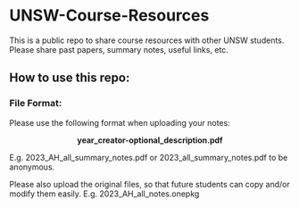 # UNSW-Course-Resources
This is a public repo to share course resources with other UNSW students. Please share past papers, summary notes, useful links, etc.

## How to use this repo:

### File Format:
Please use the following format when uploading your notes:

<p align="center"><b>year_creator-optional_description.pdf</b></p>

E.g. 2023_AH_all_summary_notes.pdf or 2023_all_summary_notes.pdf to be anonymous.

Please also upload the original files, so that future students can copy and/or modify them easily. E.g.
2023_AH_all_notes.onepkg

